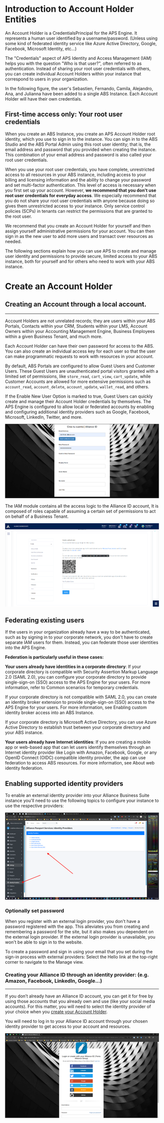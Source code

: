# Introduction to Account Holder Entities

An Account Holder is a CredentialsPrincipal for the APS Engine. It represents a human user identified by a username/password. (Unless using some kind of federated identity service like Azure Active Directory, Google, Facebook, Microsoft Identity, etc...)

The "Credentials" aspect of APS Identity and Access Management (IAM) helps you with the question "Who is that user?", often referred to as authentication. Instead of sharing your root user credentials with others, you can create individual Account Holders within your instance that correspond to users in your organization. 

In the following figure, the user's Sebastien, Fernando, Camila, Alejandro, Ana, and Julianna have been added to a single ABS Instance. Each Account Holder will have their own credentials.

## First-time access only: Your root user credentials
When you create an ABS Instance, you create an APS Account Holder root identity, which you use to sign in to the instance. You can sign in to the ABS Studio and the ABS Portal Admin using this root user identity; that is, the email address and password that you provided when creating the instance. This combination of your email address and password is also called your root user credentials.

When you use your root user credentials, you have complete, unrestricted access to all resources in your ABS instance, including access to your billing and licensing information and the ability to change your password and set multi-factor authentication. This level of access is necessary when you first set up your account. However, **we recommend that you don't use root user credentials for everyday access**. We especially recommend that you do not share your root user credentials with anyone because doing so gives them unrestricted access to your instance. Only service control policies (SCPs) in tenants can restrict the permissions that are granted to the root user.

We recommend that you create an Account Holder for yourself and then assign yourself administrative permissions for your account. You can then sign in as the new user to add more users and transact over resources as needed.

The following sections explain how you can use APS to create and manage user identity and permissions to provide secure, limited access to your ABS instance, both for yourself and for others who need to work with your ABS instance.

# Create an Account Holder

## Creating an Account through a local account.
------------------------------ ----------------------
Account Holders are not unrelated records; they are users within your ABS Portals, Contacts within your CRM, Students within your LMS, Account Owners within your Accounting Management Engine, Business Employees within a given Business Tenant, and much more.

Each Account Holder can have their own password for access to the ABS. You can also create an individual access key for each user so that the user can make programmatic requests to work with resources in your account. 

By default, ABS Portals are configured to allow Guest Users and Customer Users. These Guest Users are unauthenticated portal visitors granted with a limited set of permissions, like `store_read`, `cart_view`, `cart_update`, while Customer Accounts are allowed for more extensive permissions such as `account_read`, `account_delete`, `account_update`, `wallet_read`, and others.

If the Enable New User Option is marked to true, Guest Users can quickly create and manage their Account Holder credentials by themselves. The APS Engine is configured to allow local or federated accounts by enabling and configuring additional identity providers such as Google, Facebook, Microsoft, LinkedIn, Twitter, and more.


![When creating a local account, you will be asked to verify your email address through a code.](/.attachments/image-79a1abf3-4957-4c4f-aae8-5df764ebcc72.png)

The IAM module contains all the access logic to the Alliance ID account, It is composed of roles capable of assuming a certain set of permissions to act on behalf of a Business Tenant.

![image.png](/.attachments/image-e958c1ab-1f3e-4219-9b64-36df68784c32.png)

## Federating existing users
If the users in your organization already have a way to be authenticated, such as by signing in to your corporate network, you don't have to create separate IAM users for them. Instead, you can federate those user identities into the APS Engine.

**Federation is particularly useful in these cases:**

**Your users already have identities in a corporate directory**: If your corporate directory is compatible with Security Assertion Markup Language 2.0 (SAML 2.0), you can configure your corporate directory to provide single-sign-on (SSO) access to the APS Engine for your users. For more information, refer to Common scenarios for temporary credentials.

If your corporate directory is not compatible with SAML 2.0, you can create an identity broker extension to provide single-sign-on (SSO) access to the APS Engine for your users. For more information, see Enabling custom identity broker access into an ABS Instance.

If your corporate directory is Microsoft Active Directory, you can use Azure Active Directory to establish trust between your corporate directory and your ABS instance.

**Your users already have Internet identities**: If you are creating a mobile app or web-based app that can let users identify themselves through an Internet identity provider like Login with Amazon, Facebook, Google, or any OpenID Connect (OIDC) compatible identity provider, the app can use federation to access ABS resources. For more information, see About web identity federation.

## Enabling supported identity providers

To enable an external identity provider into your Alliance Business Suite instance you'll need to use the following topics to configure your instance to use the respective providers:

![image.png](/.attachments/image-34197a3a-8c2d-4234-88c4-f882cb4ed7ba.png)

### Optionally set password
When you register with an external login provider, you don't have a password registered with the app. This alleviates you from creating and remembering a password for the site, but it also makes you dependent on the external login provider. If the external login provider is unavailable, you won't be able to sign in to the website.

To create a password and sign in using your email that you set during the sign-in process with external providers:
Select the Hello <email alias> link at the top-right corner to navigate to the Manage view.


### Creating your Alliance ID through an identity provider: \(e.g. Amazon, Facebook, LinkedIn, Google...\)
------------------------------------------------------------ -------------------------------------------
If you don’t already have an Alliance ID account, you can get it for free by using those accounts that you already own and use \(like your social media accounts\). For this matter, you will need to select the identity provider of your choice when you [create your Account Holder](https://fenixalliance.com.co/Account/SignIn). 


You will need to log in to your Alliance ID account through your chosen identity provider to get access to your account and resources.

![Enabled Identity Providers](/.attachments/image-a85a71aa-0553-47b3-bde4-0f2a7cb8b220.png)